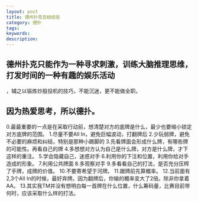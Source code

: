 ```yaml
---
layout: post
title: 德州扑克总结经验
category: 德扑
tags: 
keywords: 
description: 
---
```



## 德州扑克只能作为一种寻求刺激，训练大脑推理思维，打发时间的一种有趣的娱乐活动

，辅之以锻炼炒股投机的技巧，不能沉迷，更不能做全职。

## 因为热爱思考，所以德扑。


0.最最重要的一点是在采取行动前，想清楚对方的底牌是什么，最少也要缩小锁定对方底牌的范围。
1.尽量不要All In，避免巨幅波动，打翻牌后
2.少玩弱牌，避免不必要的麻烦和纠结，特别是那种小踢脚的
3.先看牌面会形成什么牌，有哪些牌的可能性。再看自己的牌
4.多想想对方认为自己是什么牌，对方是什么牌，才下这样的重注。
5.学会隐藏自己，迷惑对手
6.利用你的下注和位置，利用你给对手造成的形象。
7.利用公共牌面
8.多观察对手
9.多看看自己的打法，是否充分压榨了手牌，成牌的价值。
10.不要寄希望于河牌。
11.跟牌前先算概率。
12.当前面有2,3个All In的时候，最好弃牌。因为翻牌后，你输的概率变大了2倍。除非你拿着AA。
13.其实我TM并没有想明白每一首牌在什么位置，什么筹码量，比赛目前带何时，应该采取什么样的打法。











